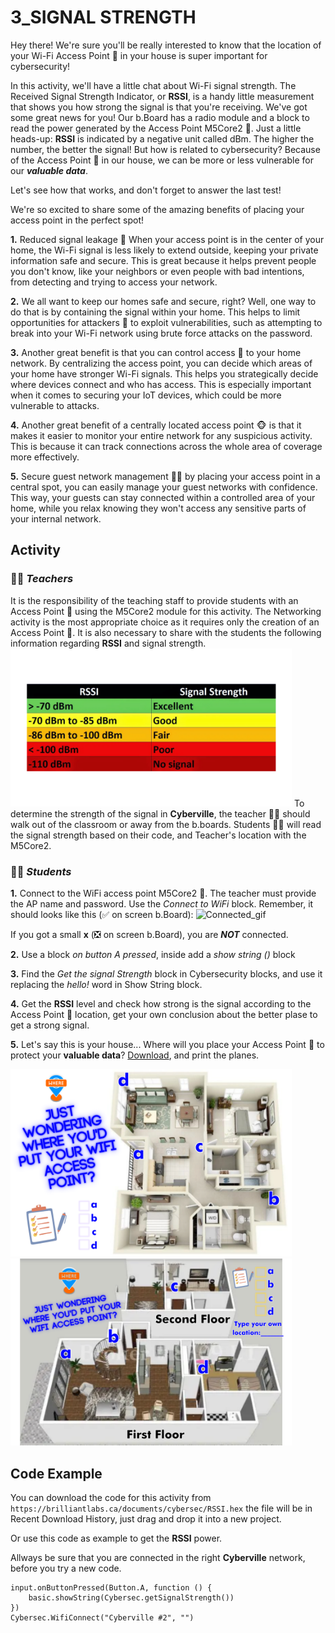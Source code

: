 # 3_SIGNAL STRENGTH

Hey there! We're sure you'll be really interested to know that the location of your Wi-Fi Access Point 📳 in your house is super important for cybersecurity!

In this activity, we'll have a little chat about Wi-Fi signal strength. The Received Signal Strength Indicator, or __RSSI__, is a handy little measurement that shows you how strong the signal is that you're receiving.  We've got some great news for you! Our b.Board has a radio module and a block to read the power generated by the Access Point M5Core2 📳. Just a little heads-up: __RSSI__ is indicated by a negative unit called dBm. The higher the number, the better the signal! But how is related to cybersecurity? Because of the Access Point 📳 in our house, we can be more or less vulnerable for our __*valuable data*__.

Let's see how that works, and don't forget to answer the last test!

We're so excited to share some of the amazing benefits of placing your access point in the perfect spot!

__1.__ Reduced signal leakage 🙉 When your access point is in the center of your home, the Wi-Fi signal is less likely to extend outside, keeping your private information safe and secure. This is great because it helps prevent people you don't know, like your neighbors or even people with bad intentions, from detecting and trying to access your network.

__2.__ We all want to keep our homes safe and secure, right? Well, one way to do that is by containing the signal within your home. This helps to limit opportunities for attackers 🙊 to exploit vulnerabilities, such as attempting to break into your Wi-Fi network using brute force attacks on the password.

__3.__ Another great benefit is that you can control access 🙈 to your home network. By centralizing the access point, you can decide which areas of your home have stronger Wi-Fi signals. This helps you strategically decide where devices connect and who has access. This is especially important when it comes to securing your IoT devices, which could be more vulnerable to attacks.

__4.__ Another great benefit of a centrally located access point 🐵 is that it makes it easier to monitor your entire network for any suspicious activity. This is because it can track connections across the whole area of coverage more effectively.

__5.__ Secure guest network management 🔧🐒 by placing your access point in a central spot, you can easily manage your guest networks with confidence. This way, your guests can stay connected within a controlled area of your home, while you relax knowing they won't access any sensitive parts of your internal network.

## Activity  

### 🧑‍🏫  __*Teachers*__
It is the responsibility of the teaching staff to provide students with an Access Point 📳 using the M5Core2 module for this activity. The Networking activity is the most appropriate choice as it requires only the creation of an Access Point 📳.
It is also necessary to share with the students the following information regarding __RSSI__ and signal strength.
<img src="https://github.com/Brilliant-Labs/code.bl/blob/code_alpha/packaged/docs/static/mb/projects/bboard-tutorials-cyberville/ValuableData/6_Signal_Strength/RSSI.png?raw=true" alt="RSSI" title="RSSI" width="450" /> 
To determine the strength of the signal in __Cyberville__, the teacher 🧑‍🏫 should walk out of the classroom or away from the b.boards.
Students 🧑‍🎓 will read the signal strength based on their code, and Teacher's location with the M5Core2.

### 🧑‍🎓 __*Students*__
__1.__ Connect to the WiFi access point M5Core2 📳. The teacher must provide the AP name and password. Use the *Connect to WiFi* block. Remember, it should looks like this (✅ on screen b.Board):
![Connected_gif](https://github.com/Brilliant-Labs/code.bl/blob/code_alpha/packaged/docs/static/mb/projects/bboard-tutorials-cyberville/Networking/1_Connecting/Connected_gif.gif?raw=true "Connected_gif")  

If you got a small __x__ (❎ on screen b.Board), you are __*NOT*__ connected.   
  
__2.__ Use a block *on button A pressed*, inside add a *show string ()* block 
  
__3.__ Find the *Get the signal Strength* block in Cybersecurity blocks, and use it replacing the *hello!* word in Show String block.

__4.__ Get the __RSSI__ level and check how strong is the signal according to the Access Point 📳 location, get your own conclusion about the better plase to get a strong signal.

__5.__ Let's say this is your house... Where will you place your Access Point 📳 to protect your __valuable data__? [Download](https://drive.google.com/file/d/1LNoaNRcknDB6Oy8KqP0S8L2PaEW8EaEH/view?usp=sharing), and print the planes.

<img src="https://github.com/Brilliant-Labs/code.bl/blob/code_alpha/packaged/docs/static/mb/projects/bboard-tutorials-cyberville/ValuableData/6_Signal_Strength/House1.png?raw=true" alt="House1" title="House1" width="450" />

<img src="https://github.com/Brilliant-Labs/code.bl/blob/code_alpha/packaged/docs/static/mb/projects/bboard-tutorials-cyberville/ValuableData/6_Signal_Strength/House2.png?raw=true" alt="House2" title="House2" width="450" />

## Code Example

You can download the code for this activity from `https://brilliantlabs.ca/documents/cybersec/RSSI.hex` the file will be in Recent Download History, just drag and drop it into a new project.  

Or use this code as example to get the __RSSI__ power.

Allways be sure that you are connected in the right __Cyberville__ network, before you try a new code.

```blocks
input.onButtonPressed(Button.A, function () {
    basic.showString(Cybersec.getSignalStrength())
})
Cybersec.WifiConnect("Cyberville #2", "")
```